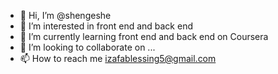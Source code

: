 - 👋 Hi, I’m @shengeshe
- 👀 I’m interested in  front end and back end 
- 🌱 I’m currently learning front end and back end on Coursera 
- 💞️ I’m looking to collaborate on ...
- 📫 How to reach me izafablessing5@gmail.com

<!---
shengeshe/shengeshe is a ✨ special ✨ repository because its `README.md` (this file) appears on your GitHub profile.
You can click the Preview link to take a look at your changes.
--->

